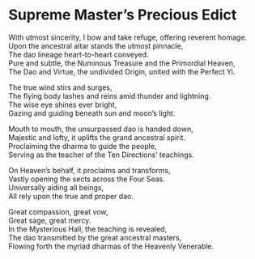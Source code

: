 # Supreme Master’s Precious Edict

With utmost sincerity, I bow and take refuge, offering reverent homage.  
Upon the ancestral altar stands the utmost pinnacle,  
The dao lineage heart-to-heart conveyed.  
Pure and subtle, the Numinous Treasure and the Primordial Heaven,  
The Dao and Virtue, the undivided Origin, united with the Perfect Yi.  

The true wind stirs and surges,  
The flying body lashes and reins amid thunder and lightning.  
The wise eye shines ever bright,  
Gazing and guiding beneath sun and moon’s light.  

Mouth to mouth, the unsurpassed dao is handed down,  
Majestic and lofty, it uplifts the grand ancestral spirit.  
Proclaiming the dharma to guide the people,  
Serving as the teacher of the Ten Directions’ teachings.  

On Heaven’s behalf, it proclaims and transforms,  
Vastly opening the sects across the Four Seas.  
Universally aiding all beings,  
All rely upon the true and proper dao.  

Great compassion, great vow,  
Great sage, great mercy.  
In the Mysterious Hall, the teaching is revealed,  
The dao transmitted by the great ancestral masters,  
Flowing forth the myriad dharmas of the Heavenly Venerable.